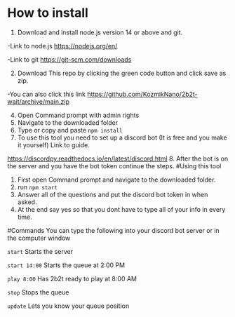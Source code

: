 # How to install
1. Download and install node.js version 14 or above and git.

-Link to node.js https://nodejs.org/en/


-Link to git https://git-scm.com/downloads


2. Download This repo by clicking the green code button and click save as zip.

-You can also click this link https://github.com/KozmikNano/2b2t-wait/archive/main.zip

4. Open Command prompt with admin rights
5. Navigate to the downloaded folder
6. Type or copy and paste
`npm install`
7. To use this tool you need to set up a discord bot (It is free and you make it yourself) Link to guide.

https://discordpy.readthedocs.io/en/latest/discord.html
8. After the bot is on the server and you have the bot token continue the steps.
#Using this tool
1. First open Command prompt and navigate to the downloaded folder.
2. run `npm start`
3. Answer all of the questions and put the discord bot token in when asked.
4. At the end say yes so that you dont have to type all of your info in every time.

#Commands
You can type the following into your discord bot server or in the computer window

`start` Starts the server

`start 14:00` Starts the queue at 2:00 PM

`play 8:00` Has 2b2t ready to play at 8:00 AM

`stop` Stops the queue

`update` Lets you know your queue position
